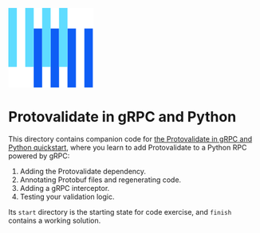 ![The Buf logo](https://raw.githubusercontent.com/bufbuild/protovalidate/main/.github/buf-logo.svg)

# Protovalidate in gRPC and Python

This directory contains companion code for [the Protovalidate in gRPC and Python quickstart][documentation], where you learn to add Protovalidate to a Python RPC powered by gRPC:

1. Adding the Protovalidate dependency.
2. Annotating Protobuf files and regenerating code.
3. Adding a gRPC interceptor.
4. Testing your validation logic.

Its `start` directory is the starting state for code exercise, and `finish` contains a working solution.

[documentation]: https://buf.build/docs/protovalidate/quickstart/grpc-python/
